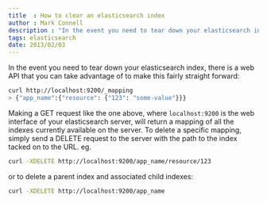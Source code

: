 ```yaml
---
title  : How to clear an elasticsearch index
author : Mark Connell
description : "In the event you need to tear down your elasticsearch index, there is a web API that you can take advantage of to make this fairly straight forward."
tags: elasticsearch
date: 2013/02/03
---
```


In the event you need to tear down your elasticsearch index, there is a web API that you can take
advantage of to make this fairly straight forward:

```bash
curl http://localhost:9200/_mapping
> {"app_name":{"resource": {"123": "some-value"}}}
```

Making a GET request like the one above, where `localhost:9200` is the web interface of your elasticsearch
server, will return a mapping of all the indexes currently available on the server. To delete a specific mapping,
simply send a DELETE request to the server with the path to the index tacked on to the URL. eg.

```bash
curl -XDELETE http://localhost:9200/app_name/resource/123
```

or to delete a parent index and associated child indexes:

```bash
curl -XDELETE http://localhost:9200/app_name
```
